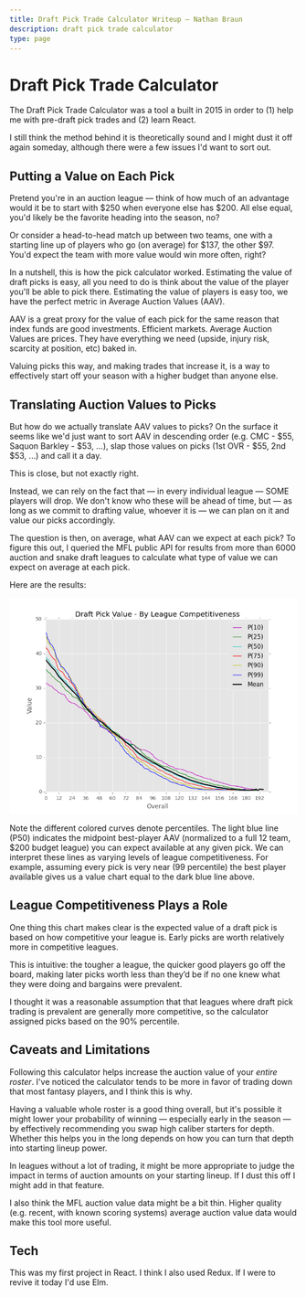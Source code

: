 ```yaml
---
title: Draft Pick Trade Calculator Writeup — Nathan Braun 
description: draft pick trade calculator
type: page
---
```


# Draft Pick Trade Calculator

The Draft Pick Trade Calculator  was a tool a built in 2015 in order to (1)
help me with pre-draft pick trades and (2) learn React.

I still think the method behind it is theoretically sound and I might dust it
off again someday, although there were a few issues I'd want to sort out.

## Putting a Value on Each Pick
Pretend you're in an auction league — think of how much of an advantage would
it be to start with $250 when everyone else has $200. All else equal, you'd
likely be the favorite heading into the season, no?

Or consider a head-to-head match up between two teams, one with a starting line
up of players who go (on average) for $137, the other $97. You'd expect the
team with more value would win more often, right?

In a nutshell, this is how the pick calculator worked. Estimating the value of
draft picks is easy, all you need to do is think about the value of the player
you'll be able to pick there. Estimating the value of players is easy too, we
have the perfect metric in Average Auction Values (AAV).

AAV is a great proxy for the value of each pick for the same reason that index
funds are good investments. Efficient markets. Average Auction Values are
prices. They have everything we need (upside, injury risk, scarcity at
position, etc) baked in.

Valuing picks this way, and making trades that increase it, is a way to
effectively start off your season with a higher budget than anyone else.

## Translating Auction Values to Picks
But how do we actually translate AAV values to picks? On the surface it seems
like we'd just want to sort AAV in descending order (e.g. CMC - $55, Saquon
Barkley - $53, ...), slap those values on picks (1st OVR - $55, 2nd $53, ...) and call it a day.

This is close, but not exactly right.

Instead, we can rely on the fact that — in every individual league — SOME
players will drop. We don't know who these will be ahead of time, but — as
long as we commit to drafting value, whoever it is — we can plan on it and
value our picks accordingly.

The question is then, on average, what AAV can we expect at each pick? To
figure this out, I queried the MFL public API for results from more than 6000
auction and snake draft leagues to calculate what type of value we can expect
on average at each pick.

Here are the results:

![Pick Value Curves](images/pick_value.png)

Note the different colored curves denote percentiles. The light blue line
(P50) indicates the midpoint best-player AAV (normalized to a full 12 team,
$200 budget league) you can expect available at any given pick. We can
interpret these lines as varying levels of league competitiveness. For
example, assuming every pick is very near (99 percentile) the best player
available gives us a value chart equal to the dark blue line above.

## League Competitiveness Plays a Role
One thing this chart makes clear is the expected value of a draft pick is based
on how competitive your league is. Early picks are worth relatively more in
competitive leagues.

This is intuitive: the tougher a league, the quicker good players go off the
board, making later picks worth less than they’d be if no one knew what they
were doing and bargains were prevalent.

I thought it was a reasonable assumption that that leagues where draft pick
trading is prevalent are generally more competitive, so the calculator
assigned picks based on the 90% percentile.

## Caveats and Limitations
Following this calculator helps increase the auction value of your *entire
roster*. I've noticed the calculator tends to be more in favor of trading down
that most fantasy players, and I think this is why.

Having a valuable whole roster is a good thing overall, but it's possible it
might lower your probability of winning — especially early in the season — by
effectively recommending you swap high caliber starters for depth. Whether
this helps you in the long depends on how you can turn that depth into
starting lineup power.

In leagues without a lot of trading, it might be more appropriate to judge the
impact in terms of auction amounts on your starting lineup. If I dust this off
I might add in that feature.

I also think the MFL auction value data might be a bit thin. Higher quality
(e.g. recent, with known scoring systems) average auction value data would
make this tool more useful.

## Tech
This was my first project in React. I think I also used Redux. If I were to
revive it today I'd use Elm.
